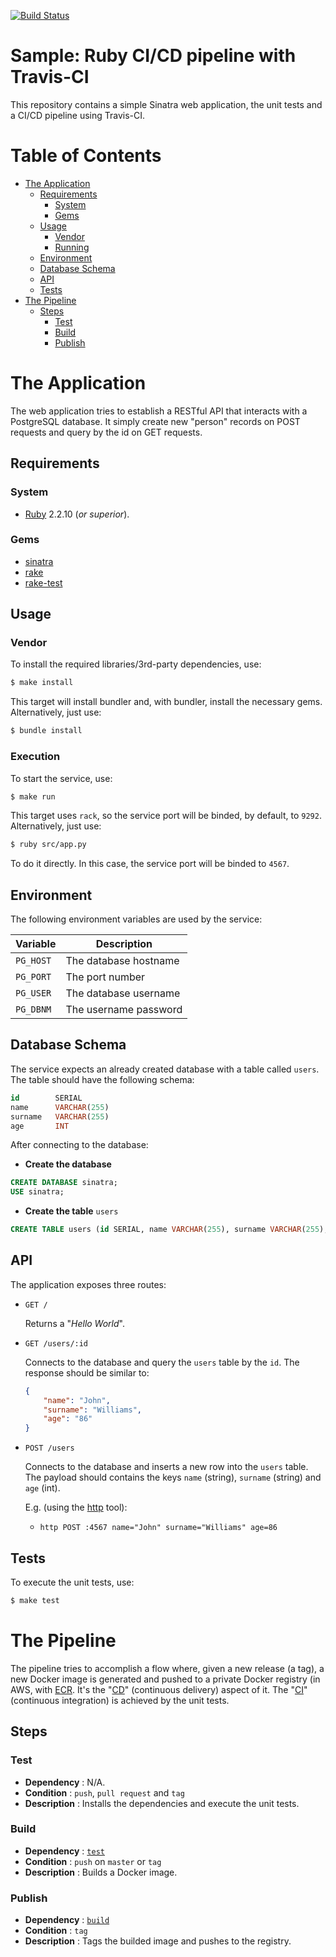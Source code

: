 [![Build Status](https://travis-ci.org/caiertl/travis-pipeline-sample.svg?branch=master)](https://travis-ci.org/caiertl/travis-pipeline-sample)

# Sample: Ruby CI/CD pipeline with Travis-CI

This repository contains a simple Sinatra web application, the unit tests and a
CI/CD pipeline using Travis-CI.


# Table of Contents

- [The Application](#the-application)
    - [Requirements](#requirements)
        - [System](#system)
        - [Gems](#gems)
    - [Usage](#usage)
        - [Vendor](#vendor)
        - [Running](#running)
    - [Environment](#environment)
    - [Database Schema](#database-schema)
    - [API](#api)
    - [Tests](#tests)
- [The Pipeline](#the-pipeline)
    - [Steps](#steps)
        - [Test](#test)
        - [Build](#build)
        - [Publish](#publish)


# The Application

The web application tries to establish a RESTful API that interacts with a
PostgreSQL database. It simply create new "person" records on POST requests and
query by the id on GET requests.


## Requirements

### System

- [Ruby](https://www.ruby-lang.org) 2.2.10 (_or superior_).


### Gems

- [sinatra](http://sinatrarb.com)
- [rake](https://github.com/ruby/rake)
- [rake-test](https://github.com/rack-test/rack-test)


## Usage

### Vendor

To install the required libraries/3rd-party dependencies, use:

```sh
$ make install
```

This target will install bundler and, with bundler, install the necessary gems.
Alternatively, just use:

```sh
$ bundle install
```


### Execution

To start the service, use:

```sh
$ make run
```

This target uses `rack`, so the service port will be binded, by default, to
`9292`. Alternatively, just use:

```sh
$ ruby src/app.py
```

To do it directly. In this case, the service port will be binded to `4567`.


## Environment

The following environment variables are used by the service:

| Variable  | Description           |
|-----------|-----------------------|
| `PG_HOST` | The database hostname |
| `PG_PORT` | The port number       |
| `PG_USER` | The database username |
| `PG_DBNM` | The username password |


## Database Schema

The service expects an already created database with a table called `users`.
The table should have the following schema:

```sql
id        SERIAL
name      VARCHAR(255)
surname   VARCHAR(255)
age       INT
```

After connecting to the database:

- __Create the database__

```sql
CREATE DATABASE sinatra;
USE sinatra;
```

- __Create the table__ `users`

```sql
CREATE TABLE users (id SERIAL, name VARCHAR(255), surname VARCHAR(255), age INT);
```


## API

The application exposes three routes:

- `GET /`

    Returns a "_Hello World_".


- `GET /users/:id`

    Connects to the database and query the `users` table by the `id`. The
    response should be similar to:

    ```json
    {
        "name": "John",
        "surname": "Williams",
        "age": "86"
    }
    ```


- `POST /users`

    Connects to the database and inserts a new row into the `users` table. The
    payload should contains the keys `name` (string), `surname` (string) and
    `age` (int).

    E.g. (using the [http]() tool):

    - `http POST :4567 name="John" surname="Williams" age=86`


## Tests

To execute the unit tests, use:

```sh
$ make test
```


# The Pipeline

The pipeline tries to accomplish a flow where, given a new release (a tag), a
new Docker image is generated and pushed to a private Docker registry (in AWS,
with [ECR][ecr]. It's the "[CD][cd]" (continuous delivery) aspect of it. The
"[CI][ci]" (continuous integration) is achieved by the unit tests.

[ci]:  https://en.wikipedia.org/wiki/Continuous_integration
[cd]:  https://en.wikipedia.org/wiki/Continuous_delivery
[ecr]: https://aws.amazon.com/ecr


## Steps

### Test

- __Dependency__  : N/A.
- __Condition__   : `push`, `pull request` and `tag`
- __Description__ : Installs the dependencies and execute the unit tests.


### Build

- __Dependency__  : [`test`](#test)
- __Condition__   : `push` on `master` or `tag`
- __Description__ : Builds a Docker image.


### Publish

- __Dependency__  : [`build`](#build)
- __Condition__   : `tag`
- __Description__ : Tags the builded image and pushes to the registry.
